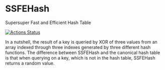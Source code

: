 # SSFEHash
Supersuper Fast and  Efficient Hash Table

[![Actions Status](https://github.com/louchenyao/SSFEHash/workflows/CI/badge.svg)](https://github.com/louchenyao/SSFEHash/actions)

In a nutshell, the result of a key is queried by XOR of three values from an array indexed through three indexes generated by three different hash functions. The difference between SSFEHash and the canonical hash table is that when querying on a key, which is not in the hash table, SSFEHash returns a random value.
